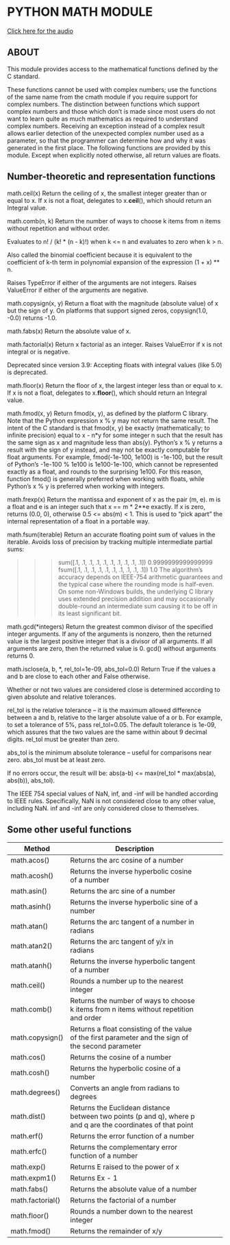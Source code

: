 # PYTHON MATH MODULE
[Click here for the audio](https://drive.google.com/drive/u/0/folders/1UrvMxrI8f22YYyw2j7I5ShDnkwNLhsQT)

## ABOUT
This module provides access to the mathematical functions defined by the C standard.

These functions cannot be used with complex numbers; use the functions of the same name from the cmath module if you require support for complex numbers. The distinction between functions which support complex numbers and those which don’t is made since most users do not want to learn quite as much mathematics as required to understand complex numbers. Receiving an exception instead of a complex result allows earlier detection of the unexpected complex number used as a parameter, so that the programmer can determine how and why it was generated in the first place.
The following functions are provided by this module. Except when explicitly noted otherwise, all return values are floats.

## Number-theoretic and representation functions

math.ceil(x)
Return the ceiling of x, the smallest integer greater than or equal to x. If x is not a float, delegates to x.__ceil__(), which should return an Integral value.

math.comb(n, k)
Return the number of ways to choose k items from n items without repetition and without order.

Evaluates to n! / (k! * (n - k)!) when k <= n and evaluates to zero when k > n.

Also called the binomial coefficient because it is equivalent to the coefficient of k-th term in polynomial expansion of the expression (1 + x) ** n.

Raises TypeError if either of the arguments are not integers. Raises ValueError if either of the arguments are negative.

math.copysign(x, y)
Return a float with the magnitude (absolute value) of x but the sign of y. On platforms that support signed zeros, copysign(1.0, -0.0) returns -1.0.

math.fabs(x)
Return the absolute value of x.

math.factorial(x)
Return x factorial as an integer. Raises ValueError if x is not integral or is negative.

Deprecated since version 3.9: Accepting floats with integral values (like 5.0) is deprecated.

math.floor(x)
Return the floor of x, the largest integer less than or equal to x. If x is not a float, delegates to x.__floor__(), which should return an Integral value.

math.fmod(x, y)
Return fmod(x, y), as defined by the platform C library. Note that the Python expression x % y may not return the same result. The intent of the C standard is that fmod(x, y) be exactly (mathematically; to infinite precision) equal to x - n*y for some integer n such that the result has the same sign as x and magnitude less than abs(y). Python’s x % y returns a result with the sign of y instead, and may not be exactly computable for float arguments. For example, fmod(-1e-100, 1e100) is -1e-100, but the result of Python’s -1e-100 % 1e100 is 1e100-1e-100, which cannot be represented exactly as a float, and rounds to the surprising 1e100. For this reason, function fmod() is generally preferred when working with floats, while Python’s x % y is preferred when working with integers.

math.frexp(x)
Return the mantissa and exponent of x as the pair (m, e). m is a float and e is an integer such that x == m * 2**e exactly. If x is zero, returns (0.0, 0), otherwise 0.5 <= abs(m) < 1. This is used to “pick apart” the internal representation of a float in a portable way.

math.fsum(iterable)
Return an accurate floating point sum of values in the iterable. Avoids loss of precision by tracking multiple intermediate partial sums:

>>>
>>> sum([.1, .1, .1, .1, .1, .1, .1, .1, .1, .1])
0.9999999999999999
>>> fsum([.1, .1, .1, .1, .1, .1, .1, .1, .1, .1])
1.0
The algorithm’s accuracy depends on IEEE-754 arithmetic guarantees and the typical case where the rounding mode is half-even. On some non-Windows builds, the underlying C library uses extended precision addition and may occasionally double-round an intermediate sum causing it to be off in its least significant bit.


math.gcd(*integers)
Return the greatest common divisor of the specified integer arguments. If any of the arguments is nonzero, then the returned value is the largest positive integer that is a divisor of all arguments. If all arguments are zero, then the returned value is 0. gcd() without arguments returns 0.

math.isclose(a, b, *, rel_tol=1e-09, abs_tol=0.0)
Return True if the values a and b are close to each other and False otherwise.

Whether or not two values are considered close is determined according to given absolute and relative tolerances.

rel_tol is the relative tolerance – it is the maximum allowed difference between a and b, relative to the larger absolute value of a or b. For example, to set a tolerance of 5%, pass rel_tol=0.05. The default tolerance is 1e-09, which assures that the two values are the same within about 9 decimal digits. rel_tol must be greater than zero.

abs_tol is the minimum absolute tolerance – useful for comparisons near zero. abs_tol must be at least zero.

If no errors occur, the result will be: abs(a-b) <= max(rel_tol * max(abs(a), abs(b)), abs_tol).

The IEEE 754 special values of NaN, inf, and -inf will be handled according to IEEE rules. Specifically, NaN is not considered close to any other value, including NaN. inf and -inf are only considered close to themselves.


## Some other useful functions

| Method           | Description                                                                                                  |   |   |   |
|------------------|--------------------------------------------------------------------------------------------------------------|---|---|---|
| math.acos()      | Returns the arc cosine of a number                                                                           |   |   |   |
| math.acosh()     | Returns the inverse hyperbolic cosine of a number                                                            |   |   |   |
| math.asin()      | Returns the arc sine of a number                                                                             |   |   |   |
| math.asinh()     | Returns the inverse hyperbolic sine of a number                                                              |   |   |   |
| math.atan()      | Returns the arc tangent of a number in radians                                                               |   |   |   |
| math.atan2()     | Returns the arc tangent of y/x in radians                                                                    |   |   |   |
| math.atanh()     | Returns the inverse hyperbolic tangent of a number                                                           |   |   |   |
| math.ceil()      | Rounds a number up to the nearest integer                                                                    |   |   |   |
| math.comb()      | Returns the number of ways to choose k items from n items without repetition and order                       |   |   |   |
| math.copysign()  | Returns a float consisting of the value of the first parameter and the sign of the second parameter          |   |   |   |
| math.cos()       | Returns the cosine of a number                                                                               |   |   |   |
| math.cosh()      | Returns the hyperbolic cosine of a number                                                                    |   |   |   |
| math.degrees()   | Converts an angle from radians to degrees                                                                    |   |   |   |
| math.dist()      | Returns the Euclidean distance between two points (p and q), where p and q are the coordinates of that point |   |   |   |
| math.erf()       | Returns the error function of a number                                                                       |   |   |   |
| math.erfc()      | Returns the complementary error function of a number                                                         |   |   |   |
| math.exp()       | Returns E raised to the power of x                                                                           |   |   |   |
| math.expm1()     | Returns Ex - 1                                                                                               |   |   |   |
| math.fabs()      | Returns the absolute value of a number                                                                       |   |   |   |
| math.factorial() | Returns the factorial of a number                                                                            |   |   |   |
| math.floor()     | Rounds a number down to the nearest integer                                                                  |   |   |   |
| math.fmod()      | Returns the remainder of x/y                                                                                 |   |   |   |

